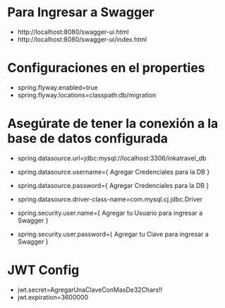 # Para Ingresar a Swagger
- http://localhost:8080/swagger-ui.html
- http://localhost:8080/swagger-ui/index.html

# Configuraciones en el properties
- spring.flyway.enabled=true
- spring.flyway.locations=classpath:db/migration

# Asegúrate de tener la conexión a la base de datos configurada
- spring.datasource.url=jdbc:mysql://localhost:3306/inkatravel_db
- spring.datasource.username={ Agregar Credenciales para la DB }
- spring.datasource.password={ Agregar Credenciales para la DB }
- spring.datasource.driver-class-name=com.mysql.cj.jdbc.Driver

- spring.security.user.name={ Agregar tu Usuario para ingresar a Swagger }
- spring.security.user.password={ Agregar tu Clave para ingresar a Swagger }

# JWT Config
- jwt.secret=AgregarUnaClaveConMasDe32Chars!!
- jwt.expiration=3600000
